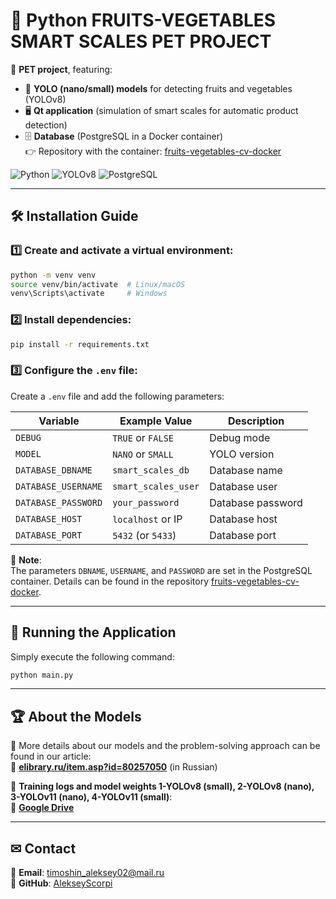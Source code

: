 # 🍏 Python FRUITS-VEGETABLES SMART SCALES PET PROJECT

🚀 **PET project**, featuring:
- 📸 **YOLO (nano/small) models** for detecting fruits and vegetables (YOLOv8)
- 🖥️ **Qt application** (simulation of smart scales for automatic product detection)
- 🗄️ **Database** (PostgreSQL in a Docker container)  
  👉 Repository with the container: [fruits-vegetables-cv-docker](https://github.com/AlekseyScorpi/fruits-vegetables-cv-docker)

![Python](https://img.shields.io/badge/python-3.11-blue)
![YOLOv8](https://img.shields.io/badge/YOLOv8-nano%2Fsmall-green)
![PostgreSQL](https://img.shields.io/badge/PostgreSQL-Docker-blue)

---

## 🛠 Installation Guide

### 1️⃣ Create and activate a virtual environment:
```bash
python -m venv venv
source venv/bin/activate  # Linux/macOS
venv\Scripts\activate     # Windows
```

### 2️⃣ Install dependencies:
```bash
pip install -r requirements.txt
```

### 3️⃣ Configure the `.env` file:
Create a `.env` file and add the following parameters:

| Variable           | Example Value           | Description |
|---------------------|-------------------------|----------|
| `DEBUG`            | `TRUE` or `FALSE`       | Debug mode |
| `MODEL`            | `NANO` or `SMALL`       | YOLO version |
| `DATABASE_DBNAME`  | `smart_scales_db`       | Database name |
| `DATABASE_USERNAME`| `smart_scales_user`     | Database user |
| `DATABASE_PASSWORD`| `your_password`        | Database password |
| `DATABASE_HOST`    | `localhost` or IP       | Database host |
| `DATABASE_PORT`    | `5432` (or `5433`)      | Database port |

🔹 **Note**:  
The parameters `DBNAME`, `USERNAME`, and `PASSWORD` are set in the PostgreSQL container. Details can be found in the repository [fruits-vegetables-cv-docker](https://github.com/AlekseyScorpi/fruits-vegetables-cv-docker).

---

## 🚀 Running the Application

Simply execute the following command:
```bash
python main.py
```

---

## 🏆 About the Models

📖 More details about our models and the problem-solving approach can be found in our article:  
📝 **[elibrary.ru/item.asp?id=80257050](https://elibrary.ru/item.asp?id=80257050)** (in Russian)

📂 **Training logs and model weights 1-YOLOv8 (small), 2-YOLOv8 (nano), 3-YOLOv11 (nano), 4-YOLOv11 (small)**:  
📎 **[Google Drive](https://drive.google.com/file/d/1d2SuxCLBYriJ4DaPlrhQIz8JvasaTVLF/view?usp=drive_link)**

---

## ✉ Contact
📧 **Email**: timoshin_aleksey02@mail.ru  
🐙 **GitHub**: [AlekseyScorpi](https://github.com/AlekseyScorpi)
